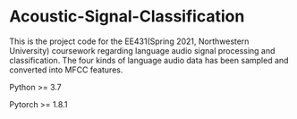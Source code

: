 # Acoustic-Signal-Classification
This is the project code for the EE431(Spring 2021, Northwestern University) coursework regarding language audio signal processing and classification. The four kinds of language audio data has been sampled and converted into MFCC features.

Python >= 3.7

Pytorch >= 1.8.1

